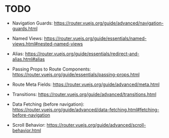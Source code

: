 # TODO

- Navigation Guards: https://router.vuejs.org/guide/advanced/navigation-guards.html

- Named Views: https://router.vuejs.org/guide/essentials/named-views.html#nested-named-views
- Alias: https://router.vuejs.org/guide/essentials/redirect-and-alias.html#alias
- Passing Props to Route Components: https://router.vuejs.org/guide/essentials/passing-props.html

- Route Meta Fields: https://router.vuejs.org/guide/advanced/meta.html
- Transitions: https://router.vuejs.org/guide/advanced/transitions.html
- Data Fetching (before navigation): https://router.vuejs.org/guide/advanced/data-fetching.html#fetching-before-navigation
- Scroll Behavior: https://router.vuejs.org/guide/advanced/scroll-behavior.html
